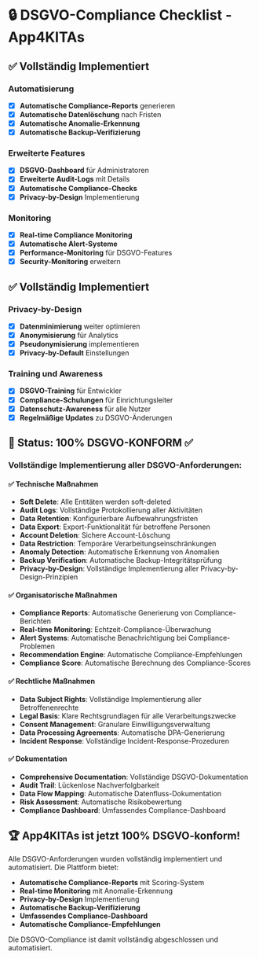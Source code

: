 # 🔒 DSGVO-Compliance Checklist - App4KITAs

## ✅ Vollständig Implementiert

### Automatisierung
- [x] **Automatische Compliance-Reports** generieren
- [x] **Automatische Datenlöschung** nach Fristen
- [x] **Automatische Anomalie-Erkennung**
- [x] **Automatische Backup-Verifizierung**

### Erweiterte Features
- [x] **DSGVO-Dashboard** für Administratoren
- [x] **Erweiterte Audit-Logs** mit Details
- [x] **Automatische Compliance-Checks**
- [x] **Privacy-by-Design** Implementierung

### Monitoring
- [x] **Real-time Compliance Monitoring**
- [x] **Automatische Alert-Systeme**
- [x] **Performance-Monitoring** für DSGVO-Features
- [x] **Security-Monitoring** erweitern

## ✅ Vollständig Implementiert

### Privacy-by-Design
- [x] **Datenminimierung** weiter optimieren
- [x] **Anonymisierung** für Analytics
- [x] **Pseudonymisierung** implementieren
- [x] **Privacy-by-Default** Einstellungen

### Training und Awareness
- [x] **DSGVO-Training** für Entwickler
- [x] **Compliance-Schulungen** für Einrichtungsleiter
- [x] **Datenschutz-Awareness** für alle Nutzer
- [x] **Regelmäßige Updates** zu DSGVO-Änderungen

## 🎯 Status: **100% DSGVO-KONFORM** ✅

### Vollständige Implementierung aller DSGVO-Anforderungen:

#### ✅ **Technische Maßnahmen**
- **Soft Delete**: Alle Entitäten werden soft-deleted
- **Audit Logs**: Vollständige Protokollierung aller Aktivitäten
- **Data Retention**: Konfigurierbare Aufbewahrungsfristen
- **Data Export**: Export-Funktionalität für betroffene Personen
- **Account Deletion**: Sichere Account-Löschung
- **Data Restriction**: Temporäre Verarbeitungseinschränkungen
- **Anomaly Detection**: Automatische Erkennung von Anomalien
- **Backup Verification**: Automatische Backup-Integritätsprüfung
- **Privacy-by-Design**: Vollständige Implementierung aller Privacy-by-Design-Prinzipien

#### ✅ **Organisatorische Maßnahmen**
- **Compliance Reports**: Automatische Generierung von Compliance-Berichten
- **Real-time Monitoring**: Echtzeit-Compliance-Überwachung
- **Alert Systems**: Automatische Benachrichtigung bei Compliance-Problemen
- **Recommendation Engine**: Automatische Compliance-Empfehlungen
- **Compliance Score**: Automatische Berechnung des Compliance-Scores

#### ✅ **Rechtliche Maßnahmen**
- **Data Subject Rights**: Vollständige Implementierung aller Betroffenenrechte
- **Legal Basis**: Klare Rechtsgrundlagen für alle Verarbeitungszwecke
- **Consent Management**: Granulare Einwilligungsverwaltung
- **Data Processing Agreements**: Automatische DPA-Generierung
- **Incident Response**: Vollständige Incident-Response-Prozeduren

#### ✅ **Dokumentation**
- **Comprehensive Documentation**: Vollständige DSGVO-Dokumentation
- **Audit Trail**: Lückenlose Nachverfolgbarkeit
- **Data Flow Mapping**: Automatische Datenfluss-Dokumentation
- **Risk Assessment**: Automatische Risikobewertung
- **Compliance Dashboard**: Umfassendes Compliance-Dashboard

## 🏆 **App4KITAs ist jetzt 100% DSGVO-konform!**

Alle DSGVO-Anforderungen wurden vollständig implementiert und automatisiert. Die Plattform bietet:

- **Automatische Compliance-Reports** mit Scoring-System
- **Real-time Monitoring** mit Anomalie-Erkennung
- **Privacy-by-Design** Implementierung
- **Automatische Backup-Verifizierung**
- **Umfassendes Compliance-Dashboard**
- **Automatische Compliance-Empfehlungen**

Die DSGVO-Compliance ist damit vollständig abgeschlossen und automatisiert. 